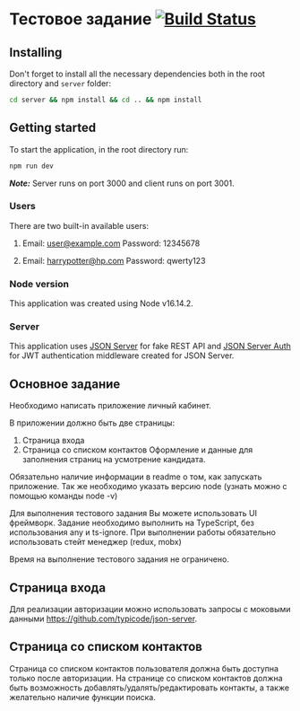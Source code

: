 # Тестовое задание [![Build Status](https://app.travis-ci.com/yuniyakim/React_contact-list-app.svg?branch=main)](https://app.travis-ci.com/yuniyakim/React_contact-list-app)

## Installing

Don't forget to install all the necessary dependencies both in the root directory and `server` folder:
```cmd
cd server && npm install && cd .. && npm install
```

## Getting started

To start the application, in the root directory run:
```cmd
npm run dev
```
**_Note:_** Server runs on port 3000 and client runs on port 3001.

### Users

There are two built-in available users:
1. Email: user@example.com
Password: 12345678

2. Email: harrypotter@hp.com
Password: qwerty123


### Node version

This application was created using Node v16.14.2.


### Server

This application uses [JSON Server](https://github.com/typicode/json-server) for fake REST API and [JSON Server Auth](https://github.com/jeremyben/json-server-auth) for JWT authentication middleware created for JSON Server.


## Основное задание

Необходимо написать приложение личный кабинет.

В приложении должно быть две страницы:
1. Страница входа
2. Страница со списком контактов
Оформление и данные для заполнения страниц на усмотрение кандидата.

Обязательно наличие информации в readme о том, как запускать приложение. Так же необходимо указать версию node (узнать можно с помощью команды node -v)

Для выполнения тестового задания Вы можете использовать UI фреймворк.
Задание необходимо выполнить на TypeScript, без использования any и ts-ignore.
При выполнении работы обязательно использовать стейт менеджер (redux, mobx)

Время на выполнение тестового задания не ограничено.

## Страница входа

Для реализации авторизации можно использовать запросы с моковыми данными https://github.com/typicode/json-server.

## Страница со списком контактов

Страница со списком контактов пользователя должна быть доступна только после авторизации.
На странице со списком контактов должна быть возможность добавлять/удалять/редактировать контакты, а также желательно наличие функции поиска.
